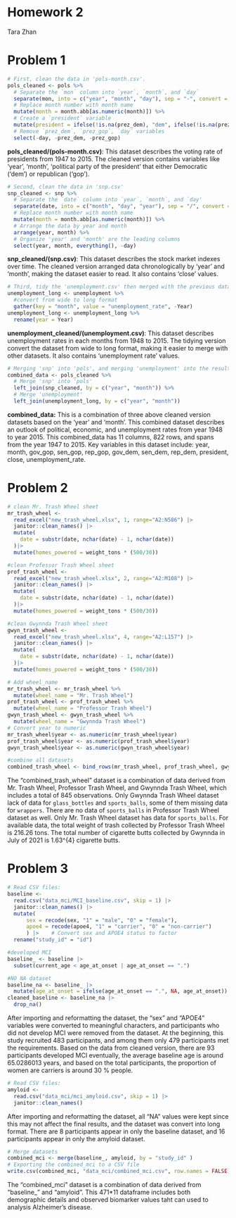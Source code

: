 Homework 2
================
Tara Zhan

# Problem 1

``` r
# First, clean the data in 'pols-month.csv'.
pols_cleaned <- pols %>%
  # Separate the `mon` column into `year`, `month`, and `day`
  separate(mon, into = c("year", "month", "day"), sep = "-", convert = TRUE) %>%
  # Replace month number with month name
  mutate(month = month.abb[as.numeric(month)]) %>%
  # Create a `president` variable
  mutate(president = ifelse(!is.na(prez_dem), "dem", ifelse(!is.na(prez_gop), "gop", NA))) %>%
  # Remove `prez_dem`, `prez_gop`, `day` variables
  select(-day, -prez_dem, -prez_gop)
```

**pols_cleaned/(pols-month.csv)**: This dataset describes the voting
rate of presidents from 1947 to 2015. The cleaned version contains
variables like ‘year’, ‘month’, ‘political party of the president’ that
either Democratic (‘dem’) or republican (‘gop’).

``` r
# Second, clean the data in 'snp.csv'
snp_cleaned <- snp %>%
  # Separate the `date` column into `year`, `month`, and `day'
  separate(date, into = c("month", "day", "year"), sep = "/", convert = TRUE) %>%
  # Replace month number with month name
  mutate(month = month.abb[as.numeric(month)]) %>%
  # Arrange the data by year and month
  arrange(year, month) %>%
  # Organize 'year' and 'month' are the leading columns
  select(year, month, everything(), -day)
```

**snp_cleaned/(snp.csv)**: This dataset describes the stock market
indexes over time. The cleaned version arranged data chronologically by
‘year’ and ‘month’, making the dataset easier to read. It also contains
‘close’ values.

``` r
# Third, tidy the 'unemployment.csv' then merged with the previous datasets
unemployment_long <- unemployment %>%
  #convert from wide to long format
  gather(key = "month", value = "unemployment_rate", -Year)
unemployment_long <- unemployment_long %>%
  rename(year = Year)
```

**unemployment_cleaned/(unemployment.csv)**: This dataset describes
unemployment rates in each months from 1948 to 2015. The tidying version
convert the dataset from wide to long format, making it easier to merge
with other datasets. It also contains ‘unemployment rate’ values.

``` r
# Merging 'snp' into 'pols', and merging 'unemployment' into the result.
combined_data <- pols_cleaned %>%
  # Merge 'snp' into 'pols'
  left_join(snp_cleaned, by = c("year", "month")) %>%
  # Merge 'unemployment'
  left_join(unemployment_long, by = c("year", "month"))
```

**combined_data:** This is a combination of three above cleaned version
datasets based on the ‘year’ and ‘month’. This combined dataset
describes an outlook of political, economic, and unemployment rates from
year 1948 to year 2015. This combined_data has 11 columns, 822 rows, and
spans from the year 1947 to 2015. Key variables in this dataset include:
year, month, gov_gop, sen_gop, rep_gop, gov_dem, sen_dem, rep_dem,
president, close, unemployment_rate.

# Problem 2

``` r
# clean Mr. Trash Wheel sheet
mr_trash_wheel <- 
  read_excel("new_trash_wheel.xlsx", 1, range="A2:N586") |>
  janitor::clean_names() |>
  mutate(
    date = substr(date, nchar(date) - 1, nchar(date))
  )|>
  mutate(homes_powered = weight_tons * (500/30))

#clean Professor Trash Wheel sheet 
prof_trash_wheel <- 
  read_excel("new_trash_wheel.xlsx", 2, range="A2:M108") |>
  janitor::clean_names() |>
  mutate(
    date = substr(date, nchar(date) - 1, nchar(date))
  )|>
  mutate(homes_powered = weight_tons * (500/30))

#clean Gwynnda Trash Wheel sheet 
gwyn_trash_wheel <- 
  read_excel("new_trash_wheel.xlsx", 4, range="A2:L157") |>
  janitor::clean_names() |>
  mutate(
    date = substr(date, nchar(date) - 1, nchar(date))
  )|>
  mutate(homes_powered = weight_tons * (500/30))
```

``` r
# Add wheel_name
mr_trash_wheel <- mr_trash_wheel %>%
  mutate(wheel_name = "Mr. Trash Wheel")
prof_trash_wheel <- prof_trash_wheel %>%
  mutate(wheel_name = "Professor Trash Wheel")
gwyn_trash_wheel <- gwyn_trash_wheel %>%
  mutate(wheel_name = "Gwynnda Trash Wheel")
# Convert year to numeric
mr_trash_wheel$year <- as.numeric(mr_trash_wheel$year)
prof_trash_wheel$year <- as.numeric(prof_trash_wheel$year)
gwyn_trash_wheel$year <- as.numeric(gwyn_trash_wheel$year)

#combine all datasets
combined_trash_wheel <- bind_rows(mr_trash_wheel, prof_trash_wheel, gwyn_trash_wheel)
```

The “combined_trash_wheel” dataset is a combination of data derived from
Mr. Trash Wheel, Professor Trash Wheel, and Gwynnda Trash Wheel, which
includes a total of 845 observations. Only Gwynnda Trash Wheel dataset
lack of data for `glass_bottles` and `sports_balls`, some of them
missing data for `wrappers`. There are no data of `sports_balls` in
Professor Trash Wheel dataset as well. Only Mr. Trash Wheel dataset has
data for `sports_balls`. For available data, the total weight of trash
collected by Professor Trash Wheel is 216.26 tons. The total number of
cigarette butts collected by Gwynnda in July of 2021 is 1.63^{4}
cigarette butts.

# Problem 3

``` r
# Read CSV files:
baseline <- 
  read.csv("data_mci/MCI_baseline.csv", skip = 1) |>
  janitor::clean_names() |>
  mutate(
      sex = recode(sex, "1" = "male", "0" = "female"),
      apoe4 = recode(apoe4, "1" = "carrier", "0" = "non-carrier")
      ) |>    # Convert sex and APOE4 status to factor 
  rename("study_id" = "id")

#developed MCI
baseline_ <- baseline |>
  subset(current_age < age_at_onset | age_at_onset == ".")

#NO NA dataset
baseline_na <- baseline_ |>
  mutate(age_at_onset = ifelse(age_at_onset == ".", NA, age_at_onset))
cleaned_baseline <- baseline_na |>
  drop_na()
```

After importing and reformatting the dataset, the “sex” and “APOE4”
variables were converted to meaningful characters, and participants who
did not develop MCI were removed from the dataset. At the beginning,
this study recruited 483 participants, and among them only 479
participants met the requirements. Based on the data from cleaned
version, there are 93 participants developed MCI eventually, the average
baseline age is around 65.0286013 years, and based on the total
participants, the proportion of women are carriers is around 30 %
people.

``` r
# Read CSV files:
amyloid <- 
  read.csv("data_mci/mci_amyloid.csv", skip = 1) |>
  janitor::clean_names()
```

After importing and reformatting the dataset, all “NA” values were kept
since this may not affect the final results, and the dataset was convert
into long format. There are 8 participants appear in only the baseline
dataset, and 16 participants appear in only the amyloid dataset.

``` r
# Merge datasets
combined_mci <- merge(baseline_, amyloid, by = "study_id" )
# Exporting the combined_mci to a CSV file
write.csv(combined_mci, "data_mci/combined_mci.csv", row.names = FALSE)
```

The “combined_mci” dataset is a combination of data derived from
“baseline\_” and “amyloid”. This 471\*11 dataframe includes both
demographic details and observed biomarker values taht can used to
analysis Alzheimer’s disease.
